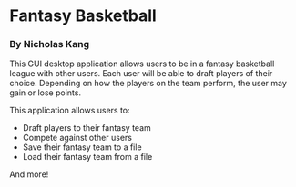 # Fantasy Basketball 
### By Nicholas Kang

This GUI desktop application allows users to be in a fantasy basketball league 
with other users. Each user will be able to draft players of their choice.
Depending on how the players on the team perform, the user may gain or lose points. 

This application allows users to:
- Draft players to their fantasy team
- Compete against other users
- Save their fantasy team to a file
- Load their fantasy team from a file

And more!


